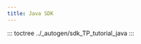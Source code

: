 ```yaml
---
title: Java SDK
---
```


::: toctree
../\_autogen/sdk_TP_tutorial_java
:::

<!--
  Licensed under Creative Commons Attribution 4.0 International License
  https://creativecommons.org/licenses/by/4.0/
-->
